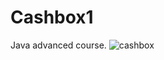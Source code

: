 # Cashbox1
Java advanced course. 
![cashbox](https://user-images.githubusercontent.com/50565483/111769077-6c26c080-88b1-11eb-87d6-6f0afdde3c04.PNG)

